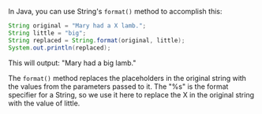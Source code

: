 In Java, you can use String's `format()` method to accomplish this:

```java
String original = "Mary had a X lamb.";
String little = "big";
String replaced = String.format(original, little);
System.out.println(replaced);
```

This will output: "Mary had a big lamb." 

The `format()` method replaces the placeholders in the original string with the values from the parameters passed to it. The "%s" is the format specifier for a String, so we use it here to replace the X in the original string with the value of little.
